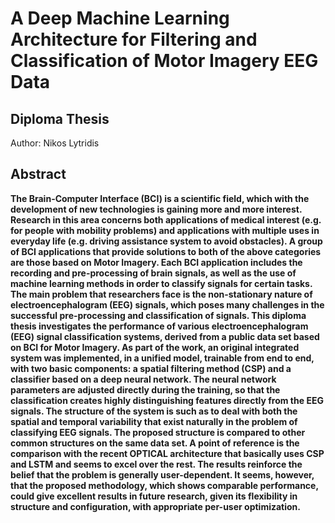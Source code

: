 # A Deep Machine Learning Architecture for Filtering and Classification of Motor Imagery EEG Data

## Diploma Thesis
Author: Nikos Lytridis

## Abstract

**The Brain-Computer Interface (BCI) is a scientific field, which with the development of new technologies is gaining more and more interest. Research in this area concerns both applications of medical interest (e.g. for people with mobility problems) and applications with multiple uses in everyday life (e.g. driving assistance system to avoid obstacles). A group of BCI applications that provide solutions to both of the above categories are those based on Motor Imagery. Each BCI application includes the recording and pre-processing of brain signals, as well as the use of machine learning methods in order to classify signals for certain tasks. The main problem that researchers face is the non-stationary nature of electroencephalogram (EEG) signals, which poses many challenges in the successful pre-processing and classification of signals. This diploma thesis investigates the performance of various electroencephalogram (EEG) signal classification systems, derived from a public data set based on BCI for Motor Imagery. As part of the work, an original integrated system was implemented, in a unified model, trainable from end to end, with two basic components: a spatial filtering method (CSP) and a classifier based on a deep neural network. The neural network parameters are adjusted directly during the training, so that the classification creates highly distinguishing features directly from the EEG signals. The structure of the system is such as to deal with both the spatial and temporal variability that exist naturally in the problem of classifying EEG signals. The proposed structure is compared to other common structures on the same data set. A point of reference is the comparison with the recent OPTICAL architecture that basically uses CSP and LSTM and seems to excel over the rest. The results reinforce the belief that the problem is generally user-dependent. It seems, however, that the proposed methodology, which shows comparable performance, could give excellent results in future research, given its flexibility in structure and configuration, with appropriate per-user optimization.**
